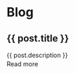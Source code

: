 <h1>Blog</h1>

<div class="posts">
  <div class="post" v-for="post in posts">
    <h2><a :href="post.url">{{ post.title }}</a></h2>
    <p>{{ post.description }}</p>
    <a :href="post.url">Read more</a>
  </div>
</div>

<script>
import posts from './posts';
export default {
  mounted() {
    console.log(posts);
  },
  data() {
    return {
      posts
    }
  }
};
</script>

<style lang="scss">
.post{
  margin-bottom: 2em;

  p{
    margin-bottom: 0.2em;
  }
}
</style>
